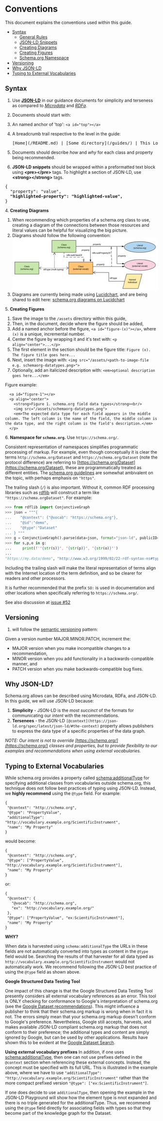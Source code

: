 # Conventions #

This document explains the conventions used within this guide.

* [Syntax](#syntax)
    * [General Rules](#syntax)
    * [JSON-LD Snippets](#syntax-snippets)
    * [Creating Diagrams](#syntax-diagrams)
    * [Creating Figures](#syntax-figures)
    * [Schema.org Namespace](#syntax-namespace)
* [Versioning](#versioning)
* [Why JSON-LD](#why-jsonld)
* [Typing to External Vocabularies](#external-vocab-typing)

<a id="syntax"></a>
## Syntax ##

1. Use **[JSON-LD](https://json-ld.org/)** in our guidance documents for simplicity and terseness as compared to *[Microdata](https://www.w3.org/TR/microdata/)* and *[RDFa](https://rdfa.info/)*.
2. Documents should start with:
  1. An named anchor of 'top': ```<a id="top"></a>```
  2. A breadcrumb trail respective to the level in the guide:  
  
     <pre>[Home](/README.md) | [Some directory](/guides/<dir-name>) | This Location in the guide</pre>

2. Documents should describe *how* and *why* for each class and property being recommended.
<a id="syntax-snippets"></a>
3. **JSON-LD snippets** should be wrapped within a preformatted text block using **&lt;pre&gt;&lt;/pre&gt;** tags. To highlight a section of JSON-LD, use **&lt;strong&gt;&lt;/strong&gt;** tags.

<pre>
{
  "property": "value",
  <strong>"highlighted-property": "highlighted-value",</strong>
}
</pre>

<a id="syntax-diagrams"></a>
4. **Creating Diagrams**

  1. When recommending which properties of a schema.org class to use, creating a diagram of the connections between those resources and literal values can be helpful for visualizing the big picture.
  2. Diagrams should follow the following convention:
  [![Graphical Notation](/assets/diagrams/graphical-notation.svg "Graphical Notation")](#)
  3. Diagrams are currently being made using [Lucidchart](https://www.lucidchart.com), and are being shared to edit here: [schema.org diagrams on Lucidchart](https://www.lucidchart.com/documents#docs?folder_id=170151578&browser=icon&sort=saved-desc)

<a id="syntax-figures"></a>
5. **Creating Figures**

  1. Save the image to the ```/assets``` directory within this guide,
  2. Then, in the document, decide where the figure should be added,
  3. Add a named anchor before the figure, ```<a id="figure-(x)"></a>```, where ```(x)``` is a unique, incremental number.
  4. Center the figure by wrapping it and it's text with: ```<p align="center">...</p>```
  5. The first element in the section should be the figure title: ```Figure (x). The figure title goes here...```
  6. Next, insert the image with: ```<img src="/assets/<path-to-image-file e.g. schemaorg-datatypes.png>">```
  7. Optionally, add an italicized description with: ```<em>optional description goes here...</em>```

Figure example: 
```
  <a id="figure-1"></a>
  <p align="center">
    <strong>Figure 1. schema.org field data types</strong><br/>
    <img src="/assets/schemaorg-datatypes.png">
    <em>The expected data type for each field appears in the middle column. The left column is the name of the field, the middle column is the data type, and the right column is the field's description.</em>
  </p>
```

<a id="syntax-namespace"></a>
6. **Namespace for `schema.org`.** Use `https://schema.org/`. 

  Consistent representation of namespaces simplifies programmatic processing of markup. For example, even though conceptually it is clear the terms `http://schema.org/Dataset` and `https://schema.org/Dataset` (note the protocol difference) are referring to [https://schema.org/Dataset](https://schema.org/Dataset), these are programmatically treated as different entities. The [schema.org guidelines](https://schema.org/docs/faq.html#19) are somewhat ambivalent on the topic, with perhaps emphasis on `"https"`. 

  The trailing slash (`/`) is also important. Without it, common RDF processing libraries such as [rdflib](https://rdflib.readthedocs.io/en/stable/) will construct a term like `"https://schema.orgDataset"`. For example:

  ``` python console
  >>> from rdflib import ConjunctiveGraph
  >>> json = """{
  ...    "@context": {"@vocab": "https://schema.org"},
  ...    "@id":"demo",
  ...    "@type":"Dataset"
  ... } """
  >>> g = ConjunctiveGraph().parse(data=json, format="json-ld", publicID="https://my.data/")
  >>> for s,p,o in g:
  ...     print(f'"{str(s)}", "{str(p)}", "{str(o)}"')
  ...
  "https://my.data/demo", "http://www.w3.org/1999/02/22-rdf-syntax-ns#type", "https://schema.orgDataset/"
  ```
  Including the trailing slash will make the literal representation of terms align with the Internet location of the term definition, and so be clearer for readers and other processors.

  It is further recommended that the prefix `SO:` is used in documentation and other locations when specifically referring to `https://schema.org/`.
  
  See also discussion at [issue #52](https://github.com/ESIPFed/science-on-schema.org/issues/52)

<a id="versioning"></a>
## Versioning ##

1.  will follow the [semantic versioning](https://semver.org/) pattern:

Given a version number MAJOR.MINOR.PATCH, increment the:

  * MAJOR version when you make incompatible changes to a recommendation,
  * MINOR version when you add functionality in a backwards-compatible manner, and
  * PATCH version when you make backwards-compatible bug fixes.

<a id="why-jsonld"></a>
## Why JSON-LD? ##

Schema.org allows can be described using Microdata, RDFa, and JSON-LD. In this guide, we will use JSON-LD because:

1. **Simplicity** - JSON-LD is the *most succinct* of the formats for communicating our *intent* with the recommendations.
2. **Tersenees** - the JSON-LD ```[@context](https://json-ld.org/spec/latest/json-ld/#the-context)``` property allows publishers to express the data type of a specific properties of the data graph. 

*NOTE: Our intent is not to override [https://schema.org/](https://schema.org/) classes and properties, but to provide flexibility to our examples and recommendations when using external vocabularies.*


<a id="external-vocab-typing"></a>
## Typing to External Vocabularies ##

While schema.org provides a property called [schema:additionalType](https://schema.org/additionalType) for specifying additional classes from vocabularies outside schema.org, this technique does not follow best practices of typing using JSON-LD. Instead, we __highly recommend__ using the `@type` field. For example:

```
{
 "@context": "http://schema.org",
 "@type": "PropertyValue",
 "additionalType": "http://vocabulary.example.org/ScientificInstrument",
 "name": "My Property"
}
```

would become:

```
{
 "@context": "http://schema.org",
 "@type": ["PropertyValue", "http://vocabulary.example.org/ScientificInstrument"],
 "name": "My Property"
}
```

or:

```
{
 "@context": {
   "@vocab": "http://schema.org",
   "ex": "http://vocabulary.example.org/"
 },
 "@type": ["PropertyValue", "ex:ScientificInstrument"],
 "name": "My Property"
}
```

**WHY?**

When data is harvested using `schema:additionalType` the URLs in these fields are not automatically converted into types as content in the `@type` field would be. Searching the results of that harvester for all data typed as `http://vocabulary.example.org/ScientificInstrument` would not automatically work. We recommend following the JSON-LD best practice of using the `@type` field as shown above.

**Google Structured Data Testing Tool**

One impact of this change is that the Google Structured Data Testing Tool presently considers all external vocabulary references as an error. This tool is ONLY checking for conformance to Google's interpretation of schema.org (see the [Google Dataset recommendations](https://developers.google.com/search/docs/data-types/dataset)). This might influence a publisher to think that their schema.org markup is wrong when in fact it is not. The errors simply mean that your schema.org markup doesn't conform to Google's preference. Nevertheless, Google still accepts, harvests, and makes available JSON-LD compliant schema.org markup that does not conform to their preference; the additional types and content are simply ignored by Google, but can be used by other applications. Results have shown this to be evident at the [Google Dataset Search](https://datasetsearch.research.google.com/).

**Using external vocabulary prefixes**
In addition, if one uses [schema:additionalType](https://schema.org/additionalType), then one can not use prefixes defined in the `@context` section when referencing these external concepts.  Instead, the concept must be specified with its full URL. This is illustrated in the example above, where we have to use `"additionalType": "http://vocabulary.example.org/ScientificInstrument"`  rather than the more compact prefixed version `"@type": ["ex:ScientificInstrument"]`.

If one does decide to use `additionalType`, then opening the example in the JSON-LD Playground will show how the element type is nnot expanded and there is no triple generated for the additionalType.  Thus, we recommend using the `@type` field directly for associating fields with types so that they become part of the knowledge graph for the Dataset.

